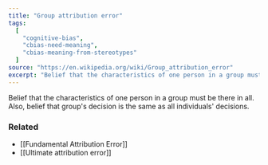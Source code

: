 ```yaml
---
title: "Group attribution error"
tags:
  [
    "cognitive-bias",
    "cbias-need-meaning",
    "cbias-meaning-from-stereotypes"
  ]
source: "https://en.wikipedia.org/wiki/Group_attribution_error"
excerpt: "Belief that the characteristics of one person in a group must be there in all."
---
```


Belief that the characteristics of one person in a group must be there in all. Also, belief that group's decision is the same as all individuals' decisions.

### Related

- [[Fundamental Attribution Error]]
- [[Ultimate attribution error]]
